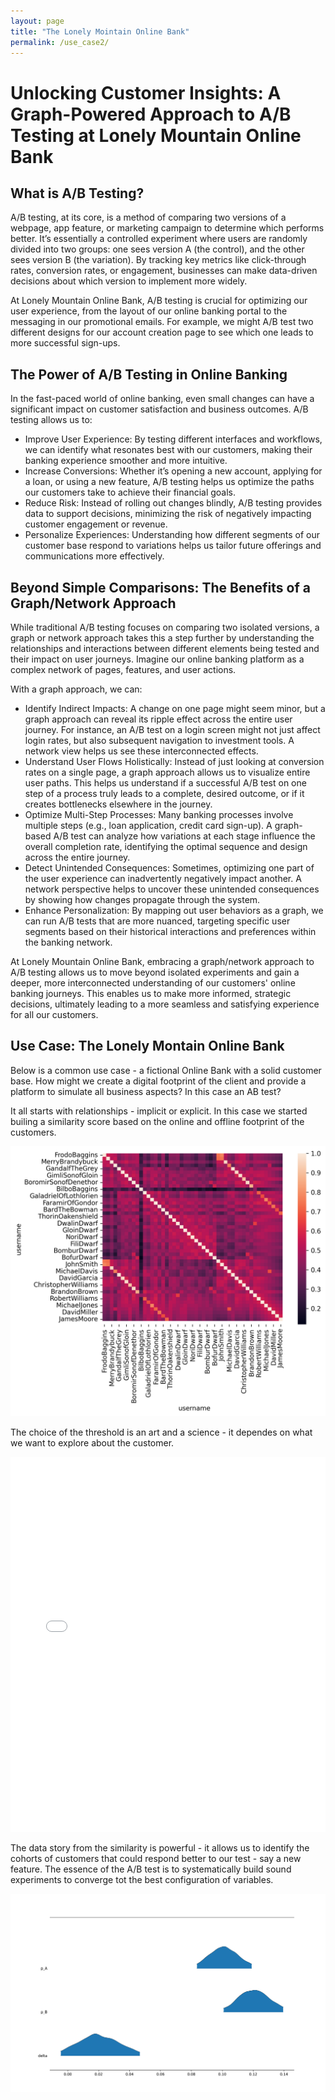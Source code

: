 ```yaml
---
layout: page
title: "The Lonely Mointain Online Bank"
permalink: /use_case2/
---
```


# Unlocking Customer Insights: A Graph-Powered Approach to A/B Testing at Lonely Mountain Online Bank
## What is A/B Testing?
A/B testing, at its core, is a method of comparing two versions of a webpage, app feature, or marketing campaign to determine which performs better. It’s essentially a controlled experiment where users are randomly divided into two groups: one sees version A (the control), and the other sees version B (the variation). By tracking key metrics like click-through rates, conversion rates, or engagement, businesses can make data-driven decisions about which version to implement more widely.

At Lonely Mountain Online Bank, A/B testing is crucial for optimizing our user experience, from the layout of our online banking portal to the messaging in our promotional emails. For example, we might A/B test two different designs for our account creation page to see which one leads to more successful sign-ups.

## The Power of A/B Testing in Online Banking
In the fast-paced world of online banking, even small changes can have a significant impact on customer satisfaction and business outcomes. A/B testing allows us to:

- Improve User Experience: By testing different interfaces and workflows, we can identify what resonates best with our customers, making their banking experience smoother and more intuitive.
- Increase Conversions: Whether it’s opening a new account, applying for a loan, or using a new feature, A/B testing helps us optimize the paths our customers take to achieve their financial goals.
- Reduce Risk: Instead of rolling out changes blindly, A/B testing provides data to support decisions, minimizing the risk of negatively impacting customer engagement or revenue.
- Personalize Experiences: Understanding how different segments of our customer base respond to variations helps us tailor future offerings and communications more effectively.

## Beyond Simple Comparisons: The Benefits of a Graph/Network Approach
While traditional A/B testing focuses on comparing two isolated versions, a graph or network approach takes this a step further by understanding the relationships and interactions between different elements being tested and their impact on user journeys. Imagine our online banking platform as a complex network of pages, features, and user actions.

With a graph approach, we can:

- Identify Indirect Impacts: A change on one page might seem minor, but a graph approach can reveal its ripple effect across the entire user journey. For instance, an A/B test on a login screen might not just affect login rates, but also subsequent navigation to investment tools. A network view helps us see these interconnected effects.
- Understand User Flows Holistically: Instead of just looking at conversion rates on a single page, a graph approach allows us to visualize entire user paths. This helps us understand if a successful A/B test on one step of a process truly leads to a complete, desired outcome, or if it creates bottlenecks elsewhere in the journey.
- Optimize Multi-Step Processes: Many banking processes involve multiple steps (e.g., loan application, credit card sign-up). A graph-based A/B test can analyze how variations at each stage influence the overall completion rate, identifying the optimal sequence and design across the entire journey.
- Detect Unintended Consequences: Sometimes, optimizing one part of the user experience can inadvertently negatively impact another. A network perspective helps to uncover these unintended consequences by showing how changes propagate through the system.
- Enhance Personalization: By mapping out user behaviors as a graph, we can run A/B tests that are more nuanced, targeting specific user segments based on their historical interactions and preferences within the banking network.

At Lonely Mountain Online Bank, embracing a graph/network approach to A/B testing allows us to move beyond isolated experiments and gain a deeper, more interconnected understanding of our customers' online banking journeys. This enables us to make more informed, strategic decisions, ultimately leading to a more seamless and satisfying experience for all our customers.

## Use Case: The Lonely Montain Online Bank

Below is a common use case - a fictional Online Bank with a solid customer base. How might we create a digital footprint of the client and provide a platform to simulate all business aspects? In this case an AB test?

It all starts with relationships - implicit or explicit. In this case we started builing a similarity score based on the online and offline footprint of the customers. 

![Similarity Score of the customers](assets/the_lonely_mointain_similarity_score.png)

The choice of the threshold is an art and a science - it dependes on what we want to explore about the customer.

<iframe src="/assets/the_lone_mountain_network.html" width="100%" height="600" frameborder="0"></iframe>

The data story from the similarity is powerful - it allows us to identify the cohorts of customers that could respond better to our test - say a new feature. The essence of the A/B test is to systematically build sound experiments to converge tot the best configuration of variables. 


![AB test results of the customers](assets/the_lonely_mountain_AB_test.png)

